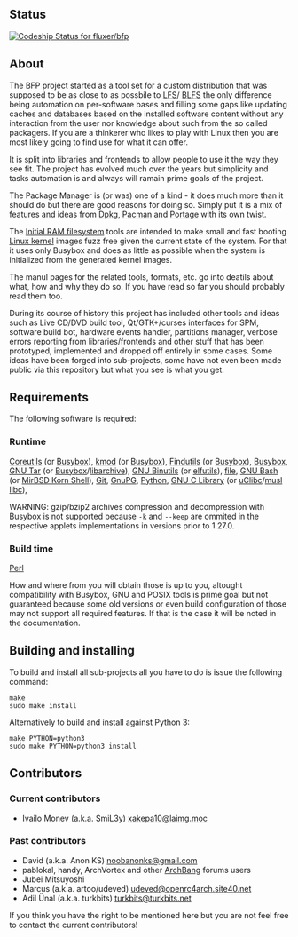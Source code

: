 ## Status

[ ![Codeship Status for fluxer/bfp](https://codeship.com/projects/123e70d0-af99-0132-594f-5edd39caaea8/status?branch=master)](https://codeship.com/projects/69262)

## About

The BFP project started as a tool set for a custom distribution that was
supposed to be as close to as possbile to
[LFS](http://www.linuxfromscratch.org/lfs/)/
[BLFS](http://www.linuxfromscratch.org/blfs/) the only difference being
automation on per-software bases and filling some gaps like updating caches
and databases based on the installed software content without any interaction
from the user nor knowledge about such from the so called packagers. If you are
a thinkerer who likes to play with Linux then you are most likely going to find
use for what it can offer.

It is split into libraries and frontends to allow people to use it the way they
see fit. The project has evolved much over the years but simplicity and tasks
automation is and always will ramain prime goals of the project.

The Package Manager is (or was) one of a kind - it does much more than it
should do but there are good reasons for doing so. Simply put it is a mix of
features and ideas from [Dpkg](https://en.wikipedia.org/wiki/Dpkg),
[Pacman](https://www.archlinux.org/pacman/) and
[Portage](https://wiki.gentoo.org/wiki/Portage) with its own twist.

The [Initial RAM filesystem](https://en.wikipedia.org/wiki/Initramfs) tools are
intended to make small and fast booting [Linux kernel](https://www.kernel.org/)
images fuzz free given the current state of the system. For that it uses only
Busybox and does as little as possible when the system is initialized from the
generated kernel images.

The manul pages for the related tools, formats, etc. go into deatils about what,
how and why they do so. If you have read so far you should probably read them
too.

During its course of history this project has included other tools and ideas
such as Live CD/DVD build tool, Qt/GTK+/curses interfaces for SPM, software
build bot, hardware events handler, partitions manager, verbose errors
reporting from libraries/frontends and other stuff that has been prototyped,
implemented and dropped off entirely in some cases. Some ideas have been forged
into sub-projects, some have not even been made public via this repository but
what you see is what you get.

## Requirements

The following software is required:

### Runtime

[Coreutils](https://www.gnu.org/software/coreutils/) (or [Busybox](http://www.busybox.net/)),
[kmod](https://www.kernel.org/pub/linux/utils/kernel/kmod/) (or [Busybox](http://www.busybox.net/)),
[Findutils](http://www.gnu.org/software/findutils/) (or [Busybox](http://www.busybox.net/)),
[Busybox](http://www.busybox.net/),
[GNU Tar](https://www.gnu.org/software/tar/) (or [Busybox](http://www.busybox.net/)/[libarchive](http://www.libarchive.org/)),
[GNU Binutils](https://www.gnu.org/software/binutils/) (or [elfutils](https://fedorahosted.org/elfutils/)),
[file](http://darwinsys.com/file/),
[GNU Bash](https://www.gnu.org/software/bash/) (or [MirBSD Korn Shell](https://www.mirbsd.org/mksh.htm)),
[Git](http://git-scm.com/),
[GnuPG](https://www.gnupg.org/),
[Python](https://www.python.org/),
[GNU C Library](http://www.gnu.org/software/libc/) (or [uClibc](http://www.uclibc.org/)/[musl libc](http://www.musl-libc.org/)),

WARNING: gzip/bzip2 archives compression and decompression with Busybox is not
supported because `-k` and `--keep` are ommited in the respective applets
implementations in versions prior to 1.27.0.

### Build time

[Perl](https://www.perl.org/)

How and where from you will obtain those is up to you, altought compatibility
with Busybox, GNU and POSIX tools is prime goal but not guaranteed because
some old versions or even build configuration of those may not support all
required features. If that is the case it will be noted in the documentation.

## Building and installing

To build and install all sub-projects all you have to do is issue the following
command:

```
make
sudo make install
```

Alternatively to build and install against Python 3:

```
make PYTHON=python3
sudo make PYTHON=python3 install
```

## Contributors

### Current contributors

- Ivailo Monev (a.k.a. SmiL3y) <xakepa10@laimg.moc>

### Past contributors

- David (a.k.a. Anon KS) <noobanonks@gmail.com>
- pablokal, handy, ArchVortex and other [ArchBang](http://www.archbang.org/)
forums users
- Jubei Mitsuyoshi
- Marcus (a.k.a. artoo/udeved) <udeved@openrc4arch.site40.net>
- Adil Ünal (a.k.a. turkbits) <turkbits@turkbits.net>

If you think you have the right to be mentioned here but you are not feel free
to contact the current contributors!
